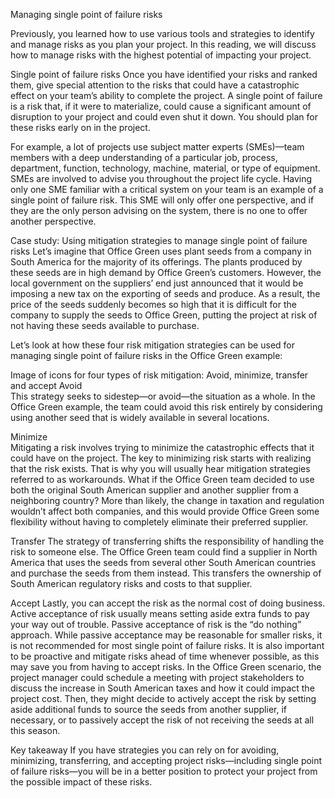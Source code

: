 Managing single point of failure risks

Previously, you learned how to use various tools and strategies to identify and manage risks as you plan your project. In this reading, we will discuss how to manage risks with the highest potential of impacting your project.

Single point of failure risks
Once you have identified your risks and ranked them, give special attention to the risks that could have a catastrophic effect on your team’s ability to complete the project. A single point of failure is a risk that, if it were to materialize, could cause a significant amount of disruption to your project and could even shut it down. You should plan for these risks early on in the project. 

For example, a lot of projects use subject matter experts (SMEs)—team members with a deep understanding of a particular job, process, department, function, technology, machine, material, or type of equipment. SMEs are involved to advise you throughout the project life cycle. Having only one SME familiar with a critical system on your team is an example of a single point of failure risk. This SME will only offer one perspective, and if they are the only person advising on the system, there is no one to offer another perspective. 

Case study: Using mitigation strategies to manage single point of failure risks
Let’s imagine that Office Green uses plant seeds from a company in South America for the majority of its offerings. The plants produced by these seeds are in high demand by Office Green’s customers. However, the local government on the suppliers’ end just announced that it would be imposing a new tax on the exporting of seeds and produce. As a result, the price of the seeds suddenly becomes so high that it is difficult for the company to supply the seeds to Office Green, putting the project at risk of not having these seeds available to purchase.

Let’s look at how these four risk mitigation strategies can be used for managing single point of failure risks in the Office Green example:

Image of icons for four types of risk mitigation: Avoid, minimize, transfer and accept
Avoid  
This strategy seeks to sidestep—or avoid—the situation as a whole. In the Office Green example, the team could avoid this risk entirely by considering using another seed that is widely available in several locations.

Minimize  
Mitigating a risk involves trying to minimize the catastrophic effects that it could have on the project. The key to minimizing risk starts with realizing that the risk exists. That is why you will usually hear mitigation strategies referred to as workarounds. What if the Office Green team decided to use both the original South American supplier and another supplier from a neighboring country? More than likely, the change in taxation and regulation wouldn’t affect both companies, and this would provide Office Green some flexibility without having to completely eliminate their preferred supplier.

Transfer 
The strategy of transferring shifts the responsibility of handling the risk to someone else. The Office Green team could find a supplier in North America that uses the seeds from several other South American countries and purchase the seeds from them instead. This transfers the ownership of South American regulatory risks and costs to that supplier.

Accept 
Lastly, you can accept the risk as the normal cost of doing business. Active acceptance of risk usually means setting aside extra funds to pay your way out of trouble. Passive acceptance of risk is the “do nothing” approach. While passive acceptance may be reasonable for smaller risks, it is not recommended for most single point of failure risks. It is also important to be proactive and mitigate risks ahead of time whenever possible, as this may save you from having to accept risks. In the Office Green scenario, the project manager could schedule a meeting with project stakeholders to discuss the increase in South American taxes and how it could impact the project cost. Then, they might decide to actively accept the risk by setting aside additional funds to source the seeds from another supplier, if necessary, or to passively accept the risk of not receiving the seeds at all this season.

Key takeaway
If you have strategies you can rely on for avoiding, minimizing, transferring, and accepting project risks—including single point of failure risks—you will be in a better position to protect your project from the possible impact of these risks. 